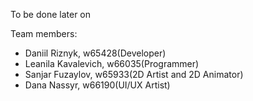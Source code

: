 To be done later on

Team members: 
- Daniil Riznyk, w65428(Developer)
- Leanila Kavalevich, w66035(Programmer)
- Sanjar Fuzaylov, w65933(2D Artist and 2D Animator)
- Dana Nassyr, w66190(UI/UX Artist)


